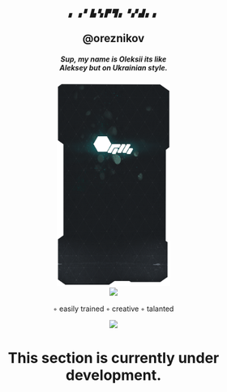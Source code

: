 <h5 align="center">▖ ▗ ▘ ▙ ▚ ▛ ▜ ▖▝ ▞ ▟ ▖ ▖</h5>
<h2 align="center">@oreznikov</h2>

<h5 align="center">Sup, my name is Oleksii its like <br/>Aleksey but on Ukrainian style.</h5>
<p align="center">
    <img src="https://github.com/sator4iiik/sator4iiik/blob/main/images/oreznikov.png" height="400px">
    <br/>
    <img src="https://img.shields.io/aur/last-modified/oreznikov?color=orange&style=plastic" heigt="70%">
    <p align="center">◦ easily trained ◦ creative ◦ talanted</p>
<p align="center">
        <a href="https://www.codewars.com/users/oreznikov" target="_blank">
        <img src="https://www.codewars.com/users/oreznikov/badges/micro" height="40px">
        </a>
    <br>
</p>

<h1 align="center">This section is currently under development.</h1>

